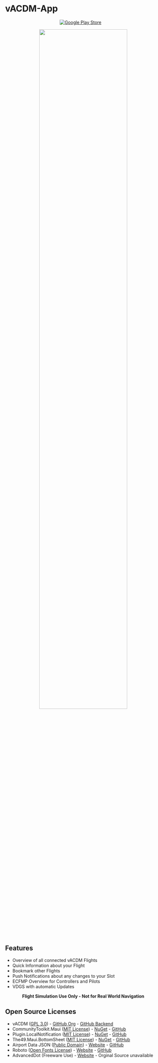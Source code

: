 # vACDM-App

<div style="margin-left: auto;margin-right: auto;width: 30%">

 [![Google Play Store](https://img.shields.io/badge/Google_Play-green?logo=googleplay&link=https%3A%2F%2F)](https://play.google.com/store/apps/details?id=de.acdm.app)
 
 </div>

<p align="center"> 
  <img src="https://i.imgur.com/D0k16Vc.png" width="75%" />
</p>


## Features
- Overview of all connected vACDM Flights
- Quick Information about your Flight
- Bookmark other Flights
- Push Notifications about any changes to your Slot
- ECFMP Overview for Controllers and Pilots
- VDGS with automatic Updates

<p align="center">
  <b>Flight Simulation Use Only - Not for Real World Navigation</b>
  </p>

## Open Source Licenses

- vACDM ([GPL 3.0](https://github.com/vACDM/vacdm-server/blob/develop/LICENSE)) - [GitHub Org](https://github.com/vACDM) - [GitHub Backend](https://github.com/vACDM/vacdm-server)
- CommunityToolkit.Maui ([MIT License](https://github.com/CommunityToolkit/Maui/blob/main/LICENSE)) - [NuGet](https://www.nuget.org/packages/CommunityToolkit.Maui) - [GitHub](https://github.com/CommunityToolkit/Maui)
- Plugin.LocalNotification ([MIT License](https://github.com/thudugala/Plugin.LocalNotification/blob/master/LICENSE)) - [NuGet](https://www.nuget.org/packages/Plugin.LocalNotification) - [GitHub](https://github.com/thudugala/Plugin.LocalNotification)
- The49.Maui.BottomSheet ([MIT License](https://github.com/the49ltd/The49.Maui.BottomSheet/blob/main/LICENSE.md)) - [NuGet](https://www.nuget.org/packages/The49.Maui.BottomSheet) - [GitHub](https://github.com/the49ltd/The49.Maui.BottomSheet)
- Airport Data JSON ([Public Domain](https://github.com/davidmegginson/ourairports-data/blob/main/LICENSE)) - [Website](https://ourairports.com/data/) - [GitHub](https://github.com/davidmegginson/ourairports-data)
- Roboto ([Open Fonts License](https://github.com/googlefonts/roboto/blob/main/LICENSE)) - [Website](https://fonts.google.com/specimen/Roboto) - [GitHub](https://github.com/googlefonts/roboto)
- AdvancedDot (Freeware Use) - [Website](https://www.dafont.com/advanced-dot-digital-7.font) - Orginal Source unavailable
